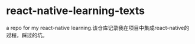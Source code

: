 # react-native-learning-texts
a repo for my react-native learning.该仓库记录我在项目中集成react-native的过程，踩过的坑。
